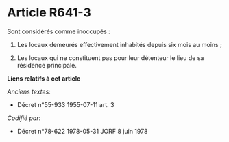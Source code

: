 # Article R641-3

Sont considérés comme inoccupés :

1. Les locaux demeurés effectivement inhabités depuis six mois au moins ;

2. Les locaux qui ne constituent pas pour leur détenteur le lieu de sa résidence principale.

**Liens relatifs à cet article**

_Anciens textes_:

  - Décret n°55-933 1955-07-11 art. 3

_Codifié par_:

  - Décret n°78-622 1978-05-31 JORF 8 juin 1978
